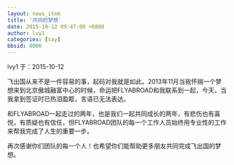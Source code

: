 ```yaml
---
layout: news_item
title: '共同的梦想'
date: 2015-10-12 09:47:00 +0800
author: lvy1
categories: [say]
bbsid: 8006
---
```


lvy1 于：2015-10-12

飞出国从来不是一件容易的事，起码对我就是如此。2013年11月当我怀揣一个梦想来到北京傲城融富中心的时候，命运把FLYABROAD和我联系到一起，今天，当我拿到签证时已热泪盈眶，言语已无法表达。

和FLYABROAD一起走过的两年，也是我们一起共同成长的两年，有悲伤也有喜悦，有质疑也有信任，但FLYABROAD团队的每一个工作人员始终用专业性的工作来帮我完成了人生的重要一步。

再次感谢你们团队的每一个人！也希望你们能帮助更多朋友共同完成飞出国的梦想。
